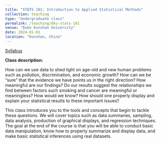 ```yaml
---
title: "STATS 101: Introduction to Applied Statistical Methods"
collection: teaching
type: "Undergraduate class"
permalink: /teaching/dku-stats-101
venue: "Duke Kunshan University"
date: 2024-01-01
location: "Kunshan, China"
---
```


[Syllabus](https://markusneumann.github.io/files/Stats_101.pdf)

**Class description:**

How can we use data to shed light on age-old and new human problems such as pollution, discrimination, and economic growth? How can we be “sure” that the evidence we have points us in the right direction? How meaningful are our findings? Do our results suggest the relationships we find between factors such smoking and cancer are meaningful or meaningless? How would we know? How should one properly display and explain your statistical results to these important issues?

This class introduces you to the tools and concepts that begin to tackle these questions. We will cover topics such as data summaries, sampling, data analysis, production of graphical displays, and regression techniques. The goal at the end of the course is that you will be able to conduct basic data manipulation, know how to properly summarize and display data, and make basic statistical inferences using real datasets.